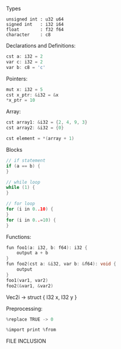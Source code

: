 Types
```
unsigned int : u32 u64
signed int   : i32 i64
float        : f32 f64 
character    : c8
```

Declarations and Definitions:
```c
cst a: i32 = 2
var c: i32 = 2
var b: c8 = 'c'
```

Pointers:
```c
mut x: i32 = 5
cst x_ptr: &i32 = &x
*x_ptr = 10
```

Array:
```c
cst array1: &i32 = {2, 4, 9, 3}
cst array2: &i32 = {0}

cst element = *(array + 1)
```

Blocks
```c
// if statement
if (a == b) {
} 

// while loop
while (1) {
}

// for loop
for (i in 0..10) {
}
for (i in 0..=10) {
}
```

Functions:
```c
fun foo1(a: i32, b: f64): i32 {
    output a + b
}
fun foo2(cst a: &i32, var b: &f64): void {
    output
}
foo1(var1, var2)
foo2(&var1, &var2)
```

Vec2i -> struct {
    I32 x, 
    I32 y
}


Preprocessing: 
```c
%replace TRUE -> 0

%import print %from 
```



FILE INCLUSION
